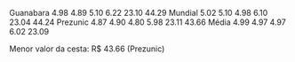 Guanabara     4.98    4.89    5.10    6.22    23.10   44.29
Mundial       5.02    5.10    4.98    6.10    23.04   44.24
Prezunic      4.87    4.90    4.80    5.98    23.11   43.66
Média           4.99    4.97    4.97    6.02    23.09


Menor valor da cesta: R$ 43.66 (Prezunic)